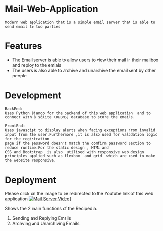 # Mail-Web-Application

```
Modern web application that is a simple email server that is able to send email to two parties
```
# Features
- The Email server is able to allow users to view their mail in their mailbox and reploy to the emials
- The users is also able to archive and unarchive the email sent by other people
               
# Development
```
BackEnd:
Uses Python Django for the backend of this web application  and to connect with a sqlite (RDBMS) database to store the emails.

FrontEnd:
Uses javascipt to display alerts when facing exceptions from invalid input from the user.Furthermore ,it is also used for validation logic for the registration
page if the password doesn't match the comfirm password section to reduce runtime.For the static design , HTML and 
CSS and Bootstrap  is also  utilised with responsive web design principles applied such as flexbox  and grid  which are used to make the website responsive.
```


# Deployment
Please click on the image to be redirected to the Youtube link of this web application
[![Mail Server Video](https://img.youtu.be/vi/fTFcy3FxM6A/default.jpg)](https://youtu.be/fTFcy3FxM6A)]

Shows the 2 main functions of the Recipedia.
1. Sending and Replying Emails
2. Archving and Unarchiving Emails

